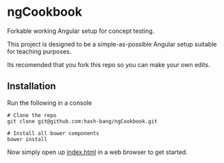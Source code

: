 ngCookbook
==========
Forkable working Angular setup for concept testing.

This project is designed to be a simple-as-possible Angular setup suitable for teaching purposes.

Its recomended that you fork this repo so you can make your own edits.


Installation
------------
Run the following in a console

	# Clone the repo
	git clone git@github.com:hash-bang/ngCookbook.git

	# Install all bower components
	bower install

Now simply open up [index.html](index.html) in a web browser to get started.
